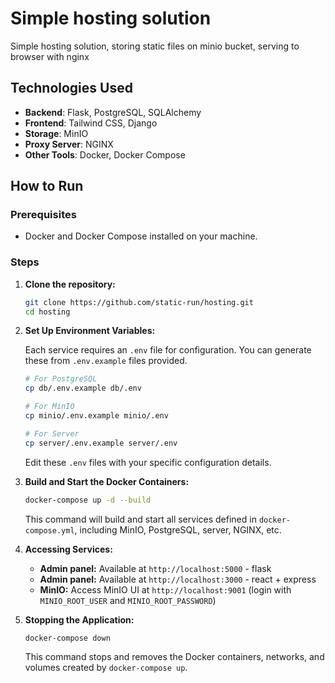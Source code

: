 # Simple hosting solution

Simple hosting solution, storing static files on minio bucket, serving to browser with nginx

## Technologies Used

- **Backend**: Flask, PostgreSQL, SQLAlchemy
- **Frontend**: Tailwind CSS, Django
- **Storage**: MinIO
- **Proxy Server**: NGINX
- **Other Tools**: Docker, Docker Compose

## How to Run

### Prerequisites

- Docker and Docker Compose installed on your machine.

### Steps

1. **Clone the repository:**

   ```bash
   git clone https://github.com/static-run/hosting.git
   cd hosting
   ```

2. **Set Up Environment Variables:**

   Each service requires an `.env` file for configuration. You can generate these from `.env.example` files provided.

   ```bash
   # For PostgreSQL
   cp db/.env.example db/.env

   # For MinIO
   cp minio/.env.example minio/.env

   # For Server
   cp server/.env.example server/.env
   ```

   Edit these `.env` files with your specific configuration details.

3. **Build and Start the Docker Containers:**

   ```bash
   docker-compose up -d --build
   ```

   This command will build and start all services defined in `docker-compose.yml`, including MinIO, PostgreSQL, server, NGINX, etc.

4. **Accessing Services:**

   - **Admin panel:** Available at `http://localhost:5000` - flask 
   - **Admin panel:** Available at `http://localhost:3000` - react + express
   - **MinIO:** Access MinIO UI at `http://localhost:9001` (login with `MINIO_ROOT_USER` and `MINIO_ROOT_PASSWORD`)

5. **Stopping the Application:**

   ```bash
   docker-compose down
   ```

   This command stops and removes the Docker containers, networks, and volumes created by `docker-compose up`.
